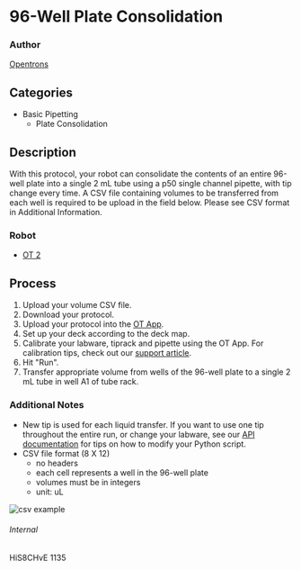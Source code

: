 # 96-Well Plate Consolidation

### Author
[Opentrons](http://www.opentrons.com/)

## Categories
* Basic Pipetting
    * Plate Consolidation

## Description
With this protocol, your robot can consolidate the contents of an entire 96-well plate into a single 2 mL tube using a p50 single channel pipette, with tip change every time. A CSV file containing volumes to be transferred from each well is required to be upload in the field below. Please see CSV format in Additional Information.

### Robot
* [OT 2](https://opentrons.com/ot-2)

## Process
1. Upload your volume CSV file.
2. Download your protocol.
3. Upload your protocol into the [OT App](https://opentrons.com/ot-app).
4. Set up your deck according to the deck map.
5. Calibrate your labware, tiprack and pipette using the OT App. For calibration tips, check out our [support article](https://support.opentrons.com/ot-2/getting-started-software-setup/deck-calibration).
5. Hit "Run".
6. Transfer appropriate volume from wells of the 96-well plate to a single 2 mL tube in well A1 of tube rack.

### Additional Notes
* New tip is used for each liquid transfer. If you want to use one tip throughout the entire run, or change your labware, see our [API documentation](https://docs.opentrons.com/index.html) for tips on how to modify your Python script.
* CSV file format (8 X 12)
    * no headers
    * each cell represents a well in the 96-well plate
    * volumes must be in integers
    * unit: uL

![csv example](https://s3.amazonaws.com/opentrons-protocol-library-website/custom-README-images/96_well_consolidation_csv.png)

###### Internal
HiS8CHvE
1135
